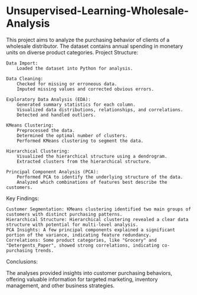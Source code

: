 # Unsupervised-Learning-Wholesale-Analysis 

This project aims to analyze the purchasing behavior of clients of a wholesale distributor. The dataset contains annual spending in monetary units on diverse product categories.
Project Structure:

    Data Import:
        Loaded the dataset into Python for analysis.

    Data Cleaning:
        Checked for missing or erroneous data.
        Imputed missing values and corrected obvious errors.

    Exploratory Data Analysis (EDA):
        Generated summary statistics for each column.
        Visualized data distributions, relationships, and correlations.
        Detected and handled outliers.

    KMeans Clustering:
        Preprocessed the data.
        Determined the optimal number of clusters.
        Performed KMeans clustering to segment the data.

    Hierarchical Clustering:
        Visualized the hierarchical structure using a dendrogram.
        Extracted clusters from the hierarchical structure.

    Principal Component Analysis (PCA):
        Performed PCA to identify the underlying structure of the data.
        Analyzed which combinations of features best describe the customers.

Key Findings:

    Customer Segmentation: KMeans clustering identified two main groups of customers with distinct purchasing patterns.
    Hierarchical Structure: Hierarchical clustering revealed a clear data structure with potential for multi-level analysis.
    PCA Insights: A few principal components explained a significant portion of the variance, indicating feature redundancy.
    Correlations: Some product categories, like "Grocery" and "Detergents_Paper", showed strong correlations, indicating co-purchasing trends.

Conclusions:

The analyses provided insights into customer purchasing behaviors, offering valuable information for targeted marketing, inventory management, and other business strategies.
